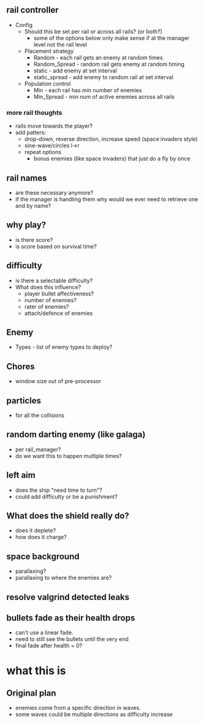 ## rail controller
* Config
  * Should this be set per rail or across all rails? (or both?)
    * some of the options below only make sense if at the manager level not the rail level
  * Placement strategy
    * Random - each rail gets an enemy at random times
    * Random_Spread - random rail gets enemy at random timing
    * static - add enemy at set interval
    * static_spread - add enemy to random rail at set interval
  * Population control
    * Min - each rail has min number of enemies
    * Min_Spread - min num of active enemies across all rails

### more rail thoughts
* rails move towards the player?
* add patters:
  * drop-down, reverse direction, increase speed (space invaders style)
  * sine-wave/circles l->r
  * repeat options
    * bonus enemies (like space invaders) that just do a fly by once

## rail names
- are these necessary anymore?
- if the manager is handling them why would we ever need to retrieve one and by name?

## why play?
- is there score?
- is score based on survival time?

## difficulty
- is there a selectable difficulty?
- What does this influence?
  - player bullet affectiveness?
  - number of enemies?
  - rater of enemies?
  - attach/defence of enemies

## Enemy
* Types - list of enemy types to deploy?

## Chores
* window size out of pre-processor

## particles
- for all the collisions

## random darting enemy (like galaga)
- per rail_manager?
- do we want this to happen multiple times?

## left aim
- does the ship "need time to turn"?
- could add difficulty or be a punishment?

## What does the shield really do?
- does it deplete?
- how does it charge?

## space background
- parallaxing?
- parallaxing to where the enemies are?

## resolve valgrind detected leaks

## bullets fade as their health drops
- can't use a linear fade.
- need to still see the bullets until the very end
- final fade after health = 0?

# what this is

## Original plan
* enemies come from a specific direction in waves.
* some waves could be multiple directions as difficulty increase


